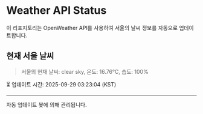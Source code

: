 
# Weather API Status

이 리포지토리는 OpenWeather API를 사용하여 서울의 날씨 정보를 자동으로 업데이트합니다.

## 현재 서울 날씨
> 서울의 현재 날씨: clear sky, 온도: 16.76°C, 습도: 100%

⏳ 업데이트 시간: 2025-09-29 03:23:04 (KST)

---
자동 업데이트 봇에 의해 관리됩니다.
